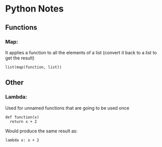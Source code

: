 # Python Notes

## Functions

### Map:
It applies a function to all the elements of a list (convert it back to a list to get the result)
```
list(map(function, list))
```

## Other

### Lambda:
Used for unnamed functions that are going to be used once
```
def function(x)
  return x + 2
```
Would produce the same result as:
```
lambda x: x + 2
```
